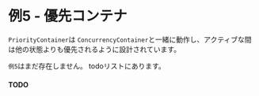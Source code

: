 # 例5 - 優先コンテナ

`PriorityContainer`は `ConcurrencyContainer`と一緒に動作し、アクティブな間は他の状態よりも優先されるように設計されています。

`例5`はまだ存在しません。 todoリストにあります。

#### TODO



